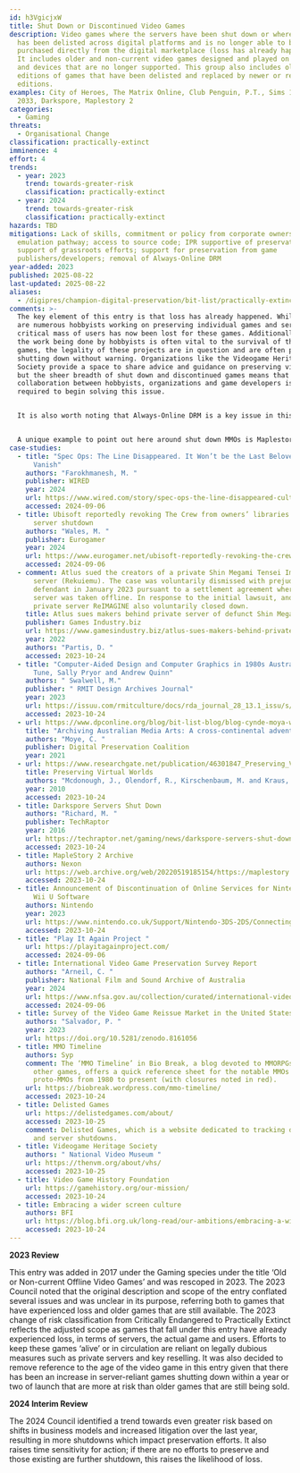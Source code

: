 ```yaml
---
id: h3VgicjxW
title: Shut Down or Discontinued Video Games
description: Video games where the servers have been shut down or where the game
  has been delisted across digital platforms and is no longer able to be legally
  purchased directly from the digital marketplace (loss has already happened).
  It includes older and non-current video games designed and played on platforms
  and devices that are no longer supported. This group also includes older
  editions of games that have been delisted and replaced by newer or remastered
  editions.
examples: City of Heroes, The Matrix Online, Club Penguin, P.T., Sims 1, Metro
  2033, Darkspore, Maplestory 2
categories:
  - Gaming
threats:
  - Organisational Change
classification: practically-extinct
imminence: 4
effort: 4
trends:
  - year: 2023
    trend: towards-greater-risk
    classification: practically-extinct
  - year: 2024
    trend: towards-greater-risk
    classification: practically-extinct
hazards: TBD
mitigations: Lack of skills, commitment or policy from corporate owners;
  emulation pathway; access to source code; IPR supportive of preservation;
  support of grassroots efforts; support for preservation from game
  publishers/developers; removal of Always-Online DRM
year-added: 2023
published: 2025-08-22
last-updated: 2025-08-22
aliases:
  - /digipres/champion-digital-preservation/bit-list/practically-extinct/bitlist-shut-down-discontinued-games
comments: >-
  The key element of this entry is that loss has already happened. Whilst there
  are numerous hobbyists working on preserving individual games and servers, the
  critical mass of users has now been lost for these games. Additionally, whilst
  the work being done by hobbyists is often vital to the survival of these
  games, the legality of these projects are in question and are often prone to
  shutting down without warning. Organizations like the Videogame Heritage
  Society provide a space to share advice and guidance on preserving video games
  but the sheer breadth of shut down and discontinued games means that a
  collaboration between hobbyists, organizations and game developers is what is
  required to begin solving this issue.


  It is also worth noting that Always-Online DRM is a key issue in this area as if the servers shut down where a game has this type of DRM, then even the singleplayer part of the game can no longer be played without DRM circumvention, which is not legal. Darkspore is a key example of this happening.


  A unique example to point out here around shut down MMOs is Maplestory 2, which closed its global services in May 2020, less than two years after the game received a global release. Nexon, the game’s publisher, released a number of assets including designs, concept art and illustrations on their website as well as uploaded all the music onto YouTube. These assets were released for non-commercial and personal use only.
case-studies:
  - title: "Spec Ops: The Line Disappeared. It Won’t be the Last Beloved Game to
      Vanish"
    authors: "Farokhmanesh, M. "
    publisher: WIRED
    year: 2024
    url: https://www.wired.com/story/spec-ops-the-line-disappeared-cultural-touchstone-gone/
    accessed: 2024-09-06
  - title: Ubisoft reportedly revoking The Crew from owners’ libraries following
      server shutdown
    authors: "Wales, M. "
    publisher: Eurogamer
    year: 2024
    url: https://www.eurogamer.net/ubisoft-reportedly-revoking-the-crew-from-owners-libraries-following-server-shutdown#
    accessed: 2024-09-06
  - comment: Atlus sued the creators of a private Shin Megami Tensei Imagine MMO
      server (Rekuiemu). The case was voluntarily dismissed with prejudice of
      defendant in January 2023 pursuant to a settlement agreement where the
      server was taken offline. In response to the initial lawsuit, another
      private server ReIMAGINE also voluntarily closed down.
    title: Atlus sues makers behind private server of defunct Shin Megami Tensei MMO
    publisher: Games Industry.biz
    url: https://www.gamesindustry.biz/atlus-sues-makers-behind-private-server-of-defunct-shin-megami-tensei-mmo
    year: 2022
    authors: "Partis, D. "
    accessed: 2023-10-24
  - title: "Computer-Aided Design and Computer Graphics in 1980s Australia: Lyn
      Tune, Sally Pryor and Andrew Quinn"
    authors: " Swalwell, M."
    publisher: " RMIT Design Archives Journal"
    year: 2023
    url: https://issuu.com/rmitculture/docs/rda_journal_28_13.1_issu/s/21982513
    accessed: 2023-10-24
  - url: https://www.dpconline.org/blog/bit-list-blog/blog-cynde-moya-wdpd
    title: "Archiving Australian Media Arts: A cross-continental adventure"
    authors: "Moye, C. "
    publisher: Digital Preservation Coalition
    year: 2021
  - url: https://www.researchgate.net/publication/46301847_Preserving_Virtual_Worlds_Final_Report
    title: Preserving Virtual Worlds
    authors: "Mcdonough, J., Olendorf, R., Kirschenbaum, M. and Kraus, K. "
    year: 2010
    accessed: 2023-10-24
  - title: Darkspore Servers Shut Down
    authors: "Richard, M. "
    publisher: TechRaptor
    year: 2016
    url: https://techraptor.net/gaming/news/darkspore-servers-shut-down
    accessed: 2023-10-24
  - title: MapleStory 2 Archive
    authors: Nexon
    url: https://web.archive.org/web/20220519185154/https://maplestory.nexon.net/ms2archive
    accessed: 2023-10-24
  - title: Announcement of Discontinuation of Online Services for Nintendo 3DS and
      Wii U Software
    authors: Nintendo
    year: 2023
    url: https://www.nintendo.co.uk/Support/Nintendo-3DS-2DS/Connecting-to-the-Internet/Announcement-of-Discontinuation-of-Online-Services-for-Nintendo-3DS-and-Wii-U-Software-2455285.html
    accessed: 2023-10-24
  - title: "Play It Again Project "
    url: https://playitagainproject.com/
    accessed: 2024-09-06
  - title: International Video Game Preservation Survey Report
    authors: "Arneil, C. "
    publisher: National Film and Sound Archive of Australia
    year: 2024
    url: https://www.nfsa.gov.au/collection/curated/international-video-games-preservation
    accessed: 2024-09-06
  - title: Survey of the Video Game Reissue Market in the United States
    authors: "Salvador, P. "
    year: 2023
    url: https://doi.org/10.5281/zenodo.8161056
  - title: MMO Timeline
    authors: Syp
    comment: The ‘MMO Timeline’ in Bio Break, a blog devoted to MMORPGs, RPGs, and
      other games, offers a quick reference sheet for the notable MMOs and
      proto-MMOs from 1980 to present (with closures noted in red).
    url: https://biobreak.wordpress.com/mmo-timeline/
    accessed: 2023-10-24
  - title: Delisted Games
    url: https://delistedgames.com/about/
    accessed: 2023-10-25
    comment: Delisted Games, which is a website dedicated to tracking delisted games
      and server shutdowns.
  - title: Videogame Heritage Society
    authors: " National Video Museum "
    url: https://thenvm.org/about/vhs/
    accessed: 2023-10-25
  - title: Video Game History Foundation
    url: https://gamehistory.org/our-mission/
    accessed: 2023-10-24
  - title: Embracing a wider screen culture
    authors: BFI
    url: https://blog.bfi.org.uk/long-read/our-ambitions/embracing-a-wider-screen-culture/
    accessed: 2023-10-24
---
```

**2023 Review**

This entry was added in 2017 under the Gaming species under the title ‘Old or Non-current Offline Video Games’ and was rescoped in 2023. The 2023 Council noted that the original description and scope of the entry conflated several issues and was unclear in its purpose, referring both to games that have experienced loss and older games that are still available. The 2023 change of risk classification from Critically Endangered to Practically Extinct reflects the adjusted scope as games that fall under this entry have already experienced loss, in terms of servers, the actual game and users. Efforts to keep these games ‘alive’ or in circulation are reliant on legally dubious measures such as private servers and key reselling. It was also decided to remove reference to the age of the video game in this entry given that there has been an increase in server-reliant games shutting down within a year or two of launch that are more at risk than older games that are still being sold.

**2024 Interim Review**

The 2024 Council identified a trend towards even greater risk based on shifts in business models and increased litigation over the last year, resulting in more shutdowns which impact preservation efforts. It also raises time sensitivity for action; if there are no efforts to preserve and those existing are further shutdown, this raises the likelihood of loss.
